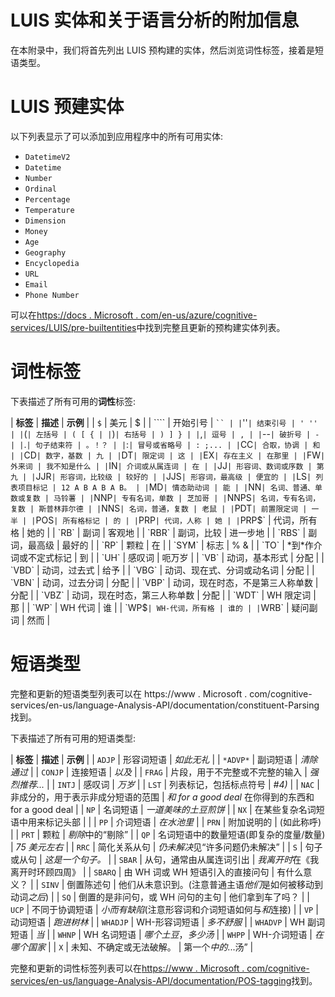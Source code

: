 

# LUIS 实体和关于语言分析的附加信息

在本附录中，我们将首先列出 LUIS 预构建的实体，然后浏览词性标签，接着是短语类型。



# LUIS 预建实体

以下列表显示了可以添加到应用程序中的所有可用实体:

*   `DatetimeV2`
*   `Datetime`
*   `Number`
*   `Ordinal`
*   `Percentage`
*   `Temperature`
*   `Dimension`
*   ``Money``
*   `Age`
*   `Geography`
*   `Encyclopedia`
*   `URL`
*   `Email`
*   `Phone Number`

可以在[https://docs . Microsoft . com/en-us/azure/cognitive-services/LUIS/pre-builtentities](https://docs.microsoft.com/en-us/azure/cognitive-services/LUIS/pre-builtentities)中找到完整且更新的预构建实体列表。



# 词性标签

下表描述了所有可用的**词性**标签:

| **标签** | **描述** | **示例** |
| `$` | 美元 | $ |
| ```` | 开始引号 | ` `` |
| `''` | 结束引号 | ' '' |
| `(` | 左括号 | ( [ { |
| `)` | 右括号 | ) ] } |
| `,` | 逗号 | , |
| `--` | 破折号 | - |
| `.` | 句子结束符 | 。！？ |
| `:` | 冒号或省略号 | : ;... |
| `CC` | 合取，协调 | 和 |
| `CD` | 数字，基数 | 九 |
| `DT` | 限定词 | 这 |
| `EX` | 存在主义 | 在那里 |
| `FW` | 外来词 | 我不知是什么 |
| `IN` | 介词或从属连词 | 在 |
| `JJ` | 形容词、数词或序数 | 第九 |
| `JJR` | 形容词，比较级 | 较好的 |
| `JJS` | 形容词，最高级 | 便宜的 |
| `LS` | 列表项目标记 | 12 A B A B A B。 |
| `MD` | 情态助动词 | 能 |
| `NN` | 名词、普通、单数或复数 | 马铃薯 |
| `NNP` | 专有名词，单数 | 芝加哥 |
| `NNPS` | 名词，专有名词，复数 | 斯普林菲尔德 |
| `NNS` | 名词，普通，复数 | 老鼠 |
| `PDT` | 前置限定词 | 一半 |
| `POS` | 所有格标记 | 的 |
| `PRP` | 代词，人称 | 她 |
| `PRP$` | 代词，所有格 | 她的 |
| `RB` | 副词 | 客观地 |
| `RBR` | 副词，比较 | 进一步地 |
| `RBS` | 副词，最高级 | 最好的 |
| `RP` | 颗粒 | 在 |
| `SYM` | 标志 | % & |
| `TO` | *到*作介词或不定式标记 | 到 |
| `UH` | 感叹词 | 呃万岁 |
| `VB` | 动词，基本形式 | 分配 |
| `VBD` | 动词，过去式 | 给予 |
| `VBG` | 动词、现在式、分词或动名词 | 分配 |
| `VBN` | 动词，过去分词 | 分配 |
| `VBP` | 动词，现在时态，不是第三人称单数 | 分配 |
| `VBZ` | 动词，现在时态，第三人称单数 | 分配 |
| `WDT` | WH 限定词 | 那 |
| `WP` | WH 代词 | 谁 |
| `WP$` | WH-代词，所有格 | 谁的 |
| `WRB` | 疑问副词 | 然而 |



# 短语类型

完整和更新的短语类型列表可以在 https://www . Microsoft . com/cognitive-services/en-us/language-Analysis-API/documentation/constituent-Parsing 找到。

下表描述了所有可用的短语类型:

| **标签** | **描述** | **示例** |
| `ADJP` | 形容词短语 | *如此无礼* |
| `*ADVP*` | 副词短语 | *清除通过* |
| `CONJP` | 连接短语 | *以及* |
| `FRAG` | 片段，用于不完整或不完整的输入 | *强烈推荐...* |
| `INTJ` | 感叹词 | *万岁* |
| `LST` | 列表标记，包括标点符号 | *#4)* |
| `NAC` | 非成分的，用于表示非成分短语的范围 | *和 for a good deal* 在你得到的东西和 for a good deal |
| `NP` | 名词短语 | *一道美味的土豆煎饼* |
| `NX` | 在某些复杂名词短语中用来标记头部 |  |
| `PP` | 介词短语 | *在水池里* |
| `PRN` | 附加说明的 | (如此称呼) |
| `PRT` | 颗粒 | *剔除*中的“剔除” |
| `QP` | 名词短语中的数量短语(即复杂的度量/数量) | *75 美元左右* |
| `RRC` | 简化关系从句 | *仍未解决*见“许多问题仍未解决” |
| `S` | 句子或从句 | *这是一个句子。* |
| `SBAR` | 从句，通常由从属连词引出 | *我离开时*在《我离开时环顾四周》 |
| `SBARQ` | 由 WH 词或 WH 短语引入的直接问句 | 有什么意义？ |
| `SINV` | 倒置陈述句 | 他们从未意识到。(注意普通主语*他们*是如何被移动到动词*之后*) |
| `SQ` | 倒置的是非问句，或 WH 问句的主句 | 他们拿到车了吗？ |
| `UCP` | 不同于协调短语 | *小而有缺陷*(注意形容词和介词短语如何与*和*连接) |
| `VP` | 动词短语 | *跑进树林* |
| `WHADJP` | WH-形容词短语 | *多不舒服* |
| `WHADVP` | WH 副词短语 | *当* |
| `WHNP` | WH 名词短语 | *哪个土豆*，*多少汤* |
| `WHPP` | WH-介词短语 | *在哪个国家* |
| `X` | 未知、不确定或无法破解。 | 第一个*中的*...汤” |

完整和更新的词性标签列表可以在[https://www . Microsoft . com/cognitive-services/en-us/language-Analysis-API/documentation/POS-tagging](https://docs.microsoft.com/en-gb/azure/cognitive-services/linguisticanalysisapi/pos-tagging)找到。